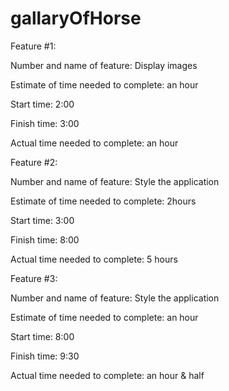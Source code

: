 # gallaryOfHorse



Feature #1: 

Number and name of feature:  Display images

Estimate of time needed to complete: an hour

Start time: 2:00

Finish time: 3:00

Actual time needed to complete: an hour




Feature #2: 

Number and name of feature: Style the application

Estimate of time needed to complete: 2hours

Start time: 3:00

Finish time: 8:00

Actual time needed to complete: 5 hours




Feature #3: 

Number and name of feature:  Style the application

Estimate of time needed to complete: an hour

Start time: 8:00

Finish time: 9:30

Actual time needed to complete: an hour & half
